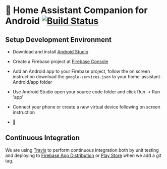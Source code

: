 # :iphone: Home Assistant Companion for Android  [![Build Status](https://travis-ci.com/home-assistant/home-assistant-android.svg?branch=master)](https://travis-ci.com/home-assistant/home-assistant-android)

## Setup Development Environment

- Download and install [Android Studio](https://developer.android.com/studio)

- Create a Firebase project at [Firebase Console](https://console.firebase.google.com)

- Add an Android app to your Firebase project, follow the on screen instruction download the `google-services.json`
  to your home-assistant-Android/app folder

- Use Android Studio open your source code folder and click Run -> Run 'app'

- Connect your phone or create a new virtual device following on screen instruction

- :tada:


## Continuous Integration

We are using [Travis](https://travis-ci.com/home-assistant/home-assistant-android) to perform continuous integration both by unit testing and deploying to [Firebase App Distribution](https://appdistribution.firebase.dev/i/8zf5W4zz) or [Play Store](https://play.google.com/store/apps/details?id=io.homeassistant.companion.android) when we add a git tag.
